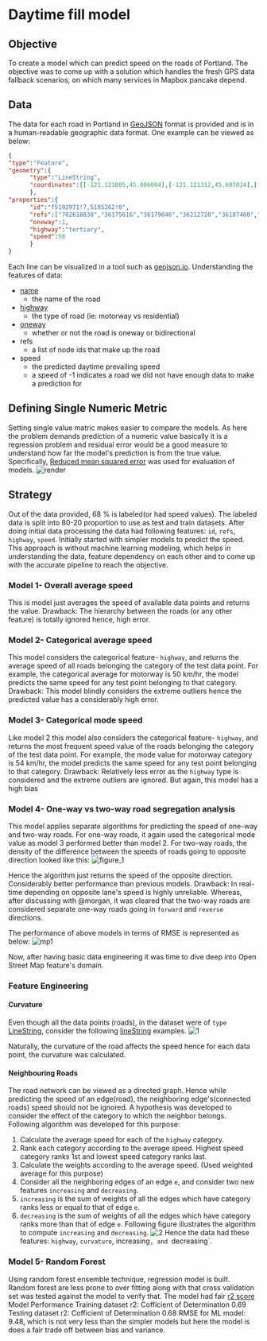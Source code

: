 # Daytime fill model

## Objective
To create a model which can predict speed on the roads of Portland. The objective was to come up with a solution which handles the fresh GPS data fallback scenarios, on which many services in Mapbox pancake depend.   
## Data
The data for each road in Portland in [GeoJSON](http://geojson.org/) format is provided and is in a human-readable geographic data format. One example can be viewed as below: 
```json
{
"type":"Feature",
"geometry":{
      "type":"LineString",
      "coordinates":[[-121.121805,45.606604],[-121.121312,45.607024],[-121.121027,45.607257],[-121.12084,45.607422],[-121.120588,45.607628],[-121.120276,45.607834],[-121.119874,45.608146],[-121.119606,45.608315],[-121.119413,45.608442],[-121.11901,45.608589],[-121.118699,45.608641],[-121.118195,45.608686],[-121.11701,45.608615],[-121.11555,45.608379],[-121.114874,45.60827],[-121.113571,45.608067],[-121.112487,45.607913]]
      },
"properties":{   
      "id":"f5192971!7,5195262!0",
      "refs":["702618838","36175616","36179046","36212728","36187460","36183216","36200908","36223627","702619163","36210593","36184460","36187183","36191000","36208730","36178984","36183865","3624137549"],
      "oneway":1,
      "highway":"tertiary",
      "speed":58
      }
}
```
Each line can be visualized in a tool such as [geojson.io](http://geojson.io/). 
Understanding the features of data:
- [name](https://wiki.openstreetmap.org/wiki/Key:name)
  - the name of the road
- [highway](https://wiki.openstreetmap.org/wiki/Key:highway)
  - the type of road (ie: motorway vs residential)
- [oneway](https://wiki.openstreetmap.org/wiki/Key:oneway)
  - whether or not the road is oneway or bidirectional
- refs
  - a list of node ids that make up the road
- speed
  - the predicted daytime prevailing speed
  - a speed of -1 indicates a road we did not have enough data to make a prediction for

## Defining Single Numeric Metric
Setting single value matric makes easier to compare the models. As here the problem demands prediction of a numeric value basically it is a regression problem and residual error would be a good measure to understand how far the model's prediction is from the true value. Specifically, [Reduced mean squared error](https://medium.com/human-in-a-machine-world/mae-and-rmse-which-metric-is-better-e60ac3bde13d) was used for evaluation of models.
![render](https://user-images.githubusercontent.com/2561578/37561759-f8435128-2a13-11e8-942e-15440fb1e0fe.png)

## Strategy 
Out of the data provided, 68 % is labeled(or had speed values). The labeled data is split into 80-20 proportion to use as test and train datasets. After doing initial data processing the data had following features: `id`, `refs`, `highway`, `speed`. Initially started with simpler models to predict the speed. This approach is without machine learning modeling, which helps in understanding the data, feature dependency on each other and to come up with the accurate pipeline to reach the objective.

### Model 1- Overall average speed
This is model just averages the speed of available data points and returns the value.
Drawback: The hierarchy between the roads  (or any other feature) is totally ignored hence, high error.

### Model 2- Categorical average speed
This model considers the categorical feature- `highway`, and returns the average speed of all roads belonging the category of the test data point. For example, the categorical average for motorway is 50 km/hr, the model predicts the same speed for any test point belonging to that category.
Drawback: This model blindly considers the extreme outliers hence the predicted value has a considerably high error.

### Model 3- Categorical mode speed
Like model 2 this model also considers the categorical feature- `highway`, and returns the most frequent speed value of the roads belonging the category of the test data point. For example, the mode value for motorway category is 54 km/hr, the model predicts the same speed for any test point belonging to that category.
Drawback: Relatively less error as the `highway` type is considered and the extreme outliers are ignored. But again, this model has a high bias 

### Model 4- One-way vs two-way road segregation analysis
This model applies separate algorithms for predicting the speed of one-way and two-way roads. For one-way roads, it again used the categorical mode value as model 3 performed better than model 2.
For two-way roads, the density of the difference between the speeds of roads going to opposite direction looked like this:
![figure_1](https://user-images.githubusercontent.com/2561578/37562712-45d59618-2a2c-11e8-9a11-7563075da9e0.png)

Hence the algorithm just returns the speed of the opposite direction. Considerably better performance than previous models.
Drawback: In real-time depending on opposite lane's speed is highly unreliable.  Whereas, after discussing with @morgan, it was cleared that the two-way roads are considered separate one-way roads going in `forward` and `reverse` directions.

The performance of above models in terms of RMSE is represented as below:
![mp1](https://user-images.githubusercontent.com/2561578/37562993-a2a23944-2a33-11e8-9b95-42309a232ed1.png)

Now, after having basic data engineering it was time to dive deep into Open Street Map feature's domain. 
### Feature Engineering
#### Curvature
Even though all the data points (roads), in the dataset were of `type`  [LineString](https://tools.ietf.org/html/rfc7946#appendix-A.2), consider the following  [lineString](https://tools.ietf.org/html/rfc7946#appendix-A.2) examples. 
![1](https://user-images.githubusercontent.com/2561578/37563086-09829db4-2a36-11e8-8c6b-39df16c79226.jpeg)

Naturally, the curvature of the road affects the speed hence for each data point, the curvature was calculated.
#### Neighbouring Roads
The road network can be viewed as a directed graph. Hence while predicting the speed of an edge(road), the neighboring edge's(connected roads) speed should not be ignored. A hypothesis was developed to consider the effect of the category to which the neighbor belongs. Following algorithm was developed for this purpose:

1. Calculate the average speed for each of the `highway` category.
2. Rank each category according to the average speed. Highest speed category ranks 1st and lowest speed category ranks last.
3. Calculate the weights according to the average speed. (Used weighted average for this purpose) 
4. Consider all the neighboring edges of an edge `e`, and consider two new features `increasing` and `decreasing`. 
5. `increasing` is the sum of weights of all the edges which have category ranks less or equal to that of edge `e`.
6. `decreasing` is the sum of weights of all the edges which have category ranks more than that of edge `e`.
Following figure illustrates the algorithm to compute `increasing` and `decreasing`.
![2](https://user-images.githubusercontent.com/2561578/37563578-398f42a4-2a41-11e8-93f8-fc5622894315.png)
Hence the data had these features: `highway`, `curvature`, increasing`, and `decreasing`.
### Model 5- Random Forest
Using random forest ensemble technique, regression model is built. Random forest are less prone to over fitting along with that cross validation set was tested against the model to verify that. The model had fair [r2 score](https://en.wikipedia.org/wiki/Coefficient_of_determination)
Model Performance 
Training dataset r2: Cofficient of Determination 0.69
Testing dataset r2: Cofficient of Determination 0.68
RMSE for ML model: 9.48, which is not very less than the simpler models but here the model is does a fair trade off between bias and variance. 


